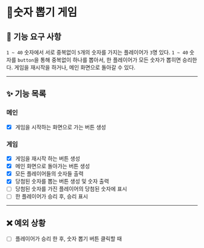 # 🎰숫자 뽑기 게임

## 🚀 기능 요구 사항

`1 ~ 40` 숫자에서 서로 중복없이 `5`개의 숫자를 가지는 플레이어가 `3`명 있다.
`1 ~ 40` 숫자를 `button`을 통해 중복없이 하나를 뽑아서, 한 플레이어가 모든 숫자가 뽑히면 승리한다.
게임을 재시작을 하거나, 메인 화면으로 돌아갈 수 있다.

---

## ✨ 기능 목록

### 메인

- [x] 게임을 시작하는 화면으로 가는 버튼 생성

### 게임

- [x] 게임을 재시작 하는 버튼 생성
- [x] 메인 화면으로 돌아가는 버튼 생성
- [x] 모든 플레이어들의 숫자들 출력
- [x] 당첨된 숫자를 뽑는 버튼 생성 및 숫자 출력
- [ ] 당첨된 숫자를 가진 플레이어의 당첨된 숫자에 표시
- [ ] 한 플레이어가 승리 후, 승리 표시

---

## ❌ 예외 상황

- [ ] 플레이어가 승리 한 후, 숫자 뽑기 버튼 클릭할 때
